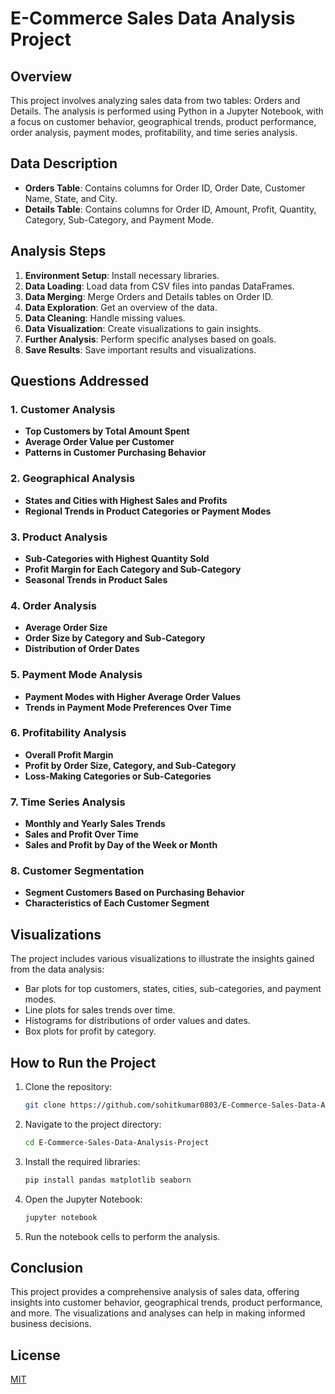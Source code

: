 

# E-Commerce Sales Data Analysis Project

## Overview
This project involves analyzing sales data from two tables: Orders and Details. The analysis is performed using Python in a Jupyter Notebook, with a focus on customer behavior, geographical trends, product performance, order analysis, payment modes, profitability, and time series analysis.

## Data Description
- **Orders Table**: Contains columns for Order ID, Order Date, Customer Name, State, and City.
- **Details Table**: Contains columns for Order ID, Amount, Profit, Quantity, Category, Sub-Category, and Payment Mode.

## Analysis Steps
1. **Environment Setup**: Install necessary libraries.
2. **Data Loading**: Load data from CSV files into pandas DataFrames.
3. **Data Merging**: Merge Orders and Details tables on Order ID.
4. **Data Exploration**: Get an overview of the data.
5. **Data Cleaning**: Handle missing values.
6. **Data Visualization**: Create visualizations to gain insights.
7. **Further Analysis**: Perform specific analyses based on goals.
8. **Save Results**: Save important results and visualizations.

## Questions Addressed
### 1. Customer Analysis
- **Top Customers by Total Amount Spent**
- **Average Order Value per Customer**
- **Patterns in Customer Purchasing Behavior**

### 2. Geographical Analysis
- **States and Cities with Highest Sales and Profits**
- **Regional Trends in Product Categories or Payment Modes**

### 3. Product Analysis
- **Sub-Categories with Highest Quantity Sold**
- **Profit Margin for Each Category and Sub-Category**
- **Seasonal Trends in Product Sales**

### 4. Order Analysis
- **Average Order Size**
- **Order Size by Category and Sub-Category**
- **Distribution of Order Dates**

### 5. Payment Mode Analysis
- **Payment Modes with Higher Average Order Values**
- **Trends in Payment Mode Preferences Over Time**

### 6. Profitability Analysis
- **Overall Profit Margin**
- **Profit by Order Size, Category, and Sub-Category**
- **Loss-Making Categories or Sub-Categories**

### 7. Time Series Analysis
- **Monthly and Yearly Sales Trends**
- **Sales and Profit Over Time**
- **Sales and Profit by Day of the Week or Month**

### 8. Customer Segmentation
- **Segment Customers Based on Purchasing Behavior**
- **Characteristics of Each Customer Segment**

## Visualizations
The project includes various visualizations to illustrate the insights gained from the data analysis:
- Bar plots for top customers, states, cities, sub-categories, and payment modes.
- Line plots for sales trends over time.
- Histograms for distributions of order values and dates.
- Box plots for profit by category.

## How to Run the Project
1. Clone the repository:
   ```bash
   git clone https://github.com/sohitkumar0803/E-Commerce-Sales-Data-Analysis-Project.git
   ```
2. Navigate to the project directory:
   ```bash
   cd E-Commerce-Sales-Data-Analysis-Project
   ```
3. Install the required libraries:
   ```bash
   pip install pandas matplotlib seaborn
   ```
4. Open the Jupyter Notebook:
   ```bash
   jupyter notebook
   ```
5. Run the notebook cells to perform the analysis.

## Conclusion
This project provides a comprehensive analysis of sales data, offering insights into customer behavior, geographical trends, product performance, and more. The visualizations and analyses can help in making informed business decisions.

## License

[MIT](https://choosealicense.com/licenses/mit/)

